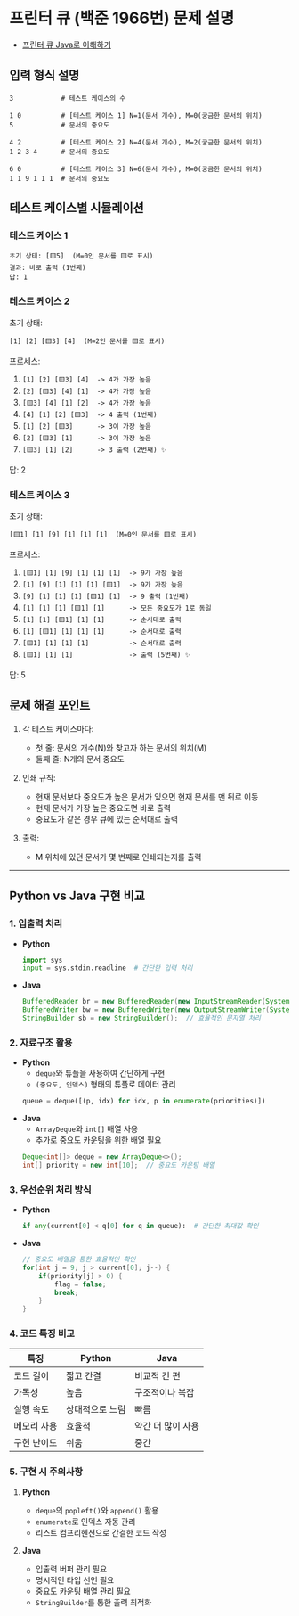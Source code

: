 # 프린터 큐 (백준 1966번) 문제 설명
- [프린터 큐 Java로 이해하기](https://st-lab.tistory.com/201)

## 입력 형식 설명
```
3            # 테스트 케이스의 수

1 0          # [테스트 케이스 1] N=1(문서 개수), M=0(궁금한 문서의 위치)
5            # 문서의 중요도

4 2          # [테스트 케이스 2] N=4(문서 개수), M=2(궁금한 문서의 위치)
1 2 3 4      # 문서의 중요도

6 0          # [테스트 케이스 3] N=6(문서 개수), M=0(궁금한 문서의 위치)
1 1 9 1 1 1  # 문서의 중요도
```

## 테스트 케이스별 시뮬레이션

### 테스트 케이스 1
```
초기 상태: [🟨5]  (M=0인 문서를 🟨로 표시)
결과: 바로 출력 (1번째)
답: 1
```

### 테스트 케이스 2
초기 상태:
```
[1] [2] [🟨3] [4]  (M=2인 문서를 🟨로 표시)
```

프로세스:
1. ```[1] [2] [🟨3] [4]  -> 4가 가장 높음```
2. ```[2] [🟨3] [4] [1]  -> 4가 가장 높음```
3. ```[🟨3] [4] [1] [2]  -> 4가 가장 높음```
4. ```[4] [1] [2] [🟨3]  -> 4 출력 (1번째)```
5. ```[1] [2] [🟨3]      -> 3이 가장 높음```
6. ```[2] [🟨3] [1]      -> 3이 가장 높음```
7. ```[🟨3] [1] [2]      -> 3 출력 (2번째) ✨```

답: 2

### 테스트 케이스 3
초기 상태:
```
[🟨1] [1] [9] [1] [1] [1]  (M=0인 문서를 🟨로 표시)
```

프로세스:
1. ```[🟨1] [1] [9] [1] [1] [1]  -> 9가 가장 높음```
2. ```[1] [9] [1] [1] [1] [🟨1]  -> 9가 가장 높음```
3. ```[9] [1] [1] [1] [🟨1] [1]  -> 9 출력 (1번째)```
4. ```[1] [1] [1] [🟨1] [1]      -> 모든 중요도가 1로 동일```
5. ```[1] [1] [🟨1] [1] [1]      -> 순서대로 출력```
6. ```[1] [🟨1] [1] [1] [1]      -> 순서대로 출력```
7. ```[🟨1] [1] [1] [1]          -> 순서대로 출력```
8. ```[🟨1] [1] [1]              -> 출력 (5번째) ✨```

답: 5

## 문제 해결 포인트
1. 각 테스트 케이스마다:
   - 첫 줄: 문서의 개수(N)와 찾고자 하는 문서의 위치(M)
   - 둘째 줄: N개의 문서 중요도

2. 인쇄 규칙:
   - 현재 문서보다 중요도가 높은 문서가 있으면 현재 문서를 맨 뒤로 이동
   - 현재 문서가 가장 높은 중요도면 바로 출력
   - 중요도가 같은 경우 큐에 있는 순서대로 출력

3. 출력:
   - M 위치에 있던 문서가 몇 번째로 인쇄되는지를 출력

---

## Python vs Java 구현 비교

### 1. 입출력 처리
- **Python**
  ```python
  import sys
  input = sys.stdin.readline  # 간단한 입력 처리
  ```
- **Java**
  ```java
  BufferedReader br = new BufferedReader(new InputStreamReader(System.in));
  BufferedWriter bw = new BufferedWriter(new OutputStreamWriter(System.out));
  StringBuilder sb = new StringBuilder();  // 효율적인 문자열 처리
  ```

### 2. 자료구조 활용
- **Python**
  - `deque`와 튜플을 사용하여 간단하게 구현
  - `(중요도, 인덱스)` 형태의 튜플로 데이터 관리
  ```python
  queue = deque([(p, idx) for idx, p in enumerate(priorities)])
  ```
- **Java**
  - `ArrayDeque`와 `int[]` 배열 사용
  - 추가로 중요도 카운팅을 위한 배열 필요
  ```java
  Deque<int[]> deque = new ArrayDeque<>();
  int[] priority = new int[10];  // 중요도 카운팅 배열
  ```

### 3. 우선순위 처리 방식
- **Python**
  ```python
  if any(current[0] < q[0] for q in queue):  # 간단한 최대값 확인
  ```
- **Java**
  ```java
  // 중요도 배열을 통한 효율적인 확인
  for(int j = 9; j > current[0]; j--) {
      if(priority[j] > 0) {
          flag = false;
          break;
      }
  }
  ```

### 4. 코드 특징 비교
| 특징 | Python | Java |
|------|---------|------|
| 코드 길이 | 짧고 간결 | 비교적 긴 편 |
| 가독성 | 높음 | 구조적이나 복잡 |
| 실행 속도 | 상대적으로 느림 | 빠름 |
| 메모리 사용 | 효율적 | 약간 더 많이 사용 |
| 구현 난이도 | 쉬움 | 중간 |

### 5. 구현 시 주의사항
1. **Python**
   - `deque`의 `popleft()`와 `append()` 활용
   - `enumerate`로 인덱스 자동 관리
   - 리스트 컴프리헨션으로 간결한 코드 작성

2. **Java**
   - 입출력 버퍼 관리 필요
   - 명시적인 타입 선언 필요
   - 중요도 카운팅 배열 관리 필요
   - `StringBuilder`를 통한 출력 최적화
